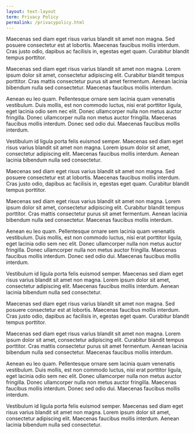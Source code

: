 ```yaml
---
layout: text-layout
term: Privacy Policy
permalink: /privacypolicy.html
---
```


Maecenas sed diam eget risus varius blandit sit amet non magna. Sed posuere consectetur est at lobortis. Maecenas faucibus mollis interdum. Cras justo odio, dapibus ac facilisis in, egestas eget quam. Curabitur blandit tempus porttitor.

Maecenas sed diam eget risus varius blandit sit amet non magna. Lorem ipsum dolor sit amet, consectetur adipiscing elit. Curabitur blandit tempus porttitor. Cras mattis consectetur purus sit amet fermentum. Aenean lacinia bibendum nulla sed consectetur. Maecenas faucibus mollis interdum.

Aenean eu leo quam. Pellentesque ornare sem lacinia quam venenatis vestibulum. Duis mollis, est non commodo luctus, nisi erat porttitor ligula, eget lacinia odio sem nec elit. Donec ullamcorper nulla non metus auctor fringilla. Donec ullamcorper nulla non metus auctor fringilla. Maecenas faucibus mollis interdum. Donec sed odio dui. Maecenas faucibus mollis interdum.

Vestibulum id ligula porta felis euismod semper. Maecenas sed diam eget risus varius blandit sit amet non magna. Lorem ipsum dolor sit amet, consectetur adipiscing elit. Maecenas faucibus mollis interdum. Aenean lacinia bibendum nulla sed consectetur.

Maecenas sed diam eget risus varius blandit sit amet non magna. Sed posuere consectetur est at lobortis. Maecenas faucibus mollis interdum. Cras justo odio, dapibus ac facilisis in, egestas eget quam. Curabitur blandit tempus porttitor.

Maecenas sed diam eget risus varius blandit sit amet non magna. Lorem ipsum dolor sit amet, consectetur adipiscing elit. Curabitur blandit tempus porttitor. Cras mattis consectetur purus sit amet fermentum. Aenean lacinia bibendum nulla sed consectetur. Maecenas faucibus mollis interdum.

Aenean eu leo quam. Pellentesque ornare sem lacinia quam venenatis vestibulum. Duis mollis, est non commodo luctus, nisi erat porttitor ligula, eget lacinia odio sem nec elit. Donec ullamcorper nulla non metus auctor fringilla. Donec ullamcorper nulla non metus auctor fringilla. Maecenas faucibus mollis interdum. Donec sed odio dui. Maecenas faucibus mollis interdum.

Vestibulum id ligula porta felis euismod semper. Maecenas sed diam eget risus varius blandit sit amet non magna. Lorem ipsum dolor sit amet, consectetur adipiscing elit. Maecenas faucibus mollis interdum. Aenean lacinia bibendum nulla sed consectetur.

Maecenas sed diam eget risus varius blandit sit amet non magna. Sed posuere consectetur est at lobortis. Maecenas faucibus mollis interdum. Cras justo odio, dapibus ac facilisis in, egestas eget quam. Curabitur blandit tempus porttitor.

Maecenas sed diam eget risus varius blandit sit amet non magna. Lorem ipsum dolor sit amet, consectetur adipiscing elit. Curabitur blandit tempus porttitor. Cras mattis consectetur purus sit amet fermentum. Aenean lacinia bibendum nulla sed consectetur. Maecenas faucibus mollis interdum.

Aenean eu leo quam. Pellentesque ornare sem lacinia quam venenatis vestibulum. Duis mollis, est non commodo luctus, nisi erat porttitor ligula, eget lacinia odio sem nec elit. Donec ullamcorper nulla non metus auctor fringilla. Donec ullamcorper nulla non metus auctor fringilla. Maecenas faucibus mollis interdum. Donec sed odio dui. Maecenas faucibus mollis interdum.

Vestibulum id ligula porta felis euismod semper. Maecenas sed diam eget risus varius blandit sit amet non magna. Lorem ipsum dolor sit amet, consectetur adipiscing elit. Maecenas faucibus mollis interdum. Aenean lacinia bibendum nulla sed consectetur.
